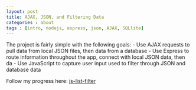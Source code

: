 ```yaml
---
layout: post
title: AJAX, JSON, and Filtering Data
categories : about
tags : [intro, nodejs, express, json, AJAX, SQLlite]
---
```

<section>
The project is fairly simple with the following goals:
- Use AJAX requests to pull data from local JSON files, then data from a database
- Use Express to route information throughout the app, connect with local JSON data, then da
- Use JavaScript to capture user input used to filter through JSON and database data

Follow my progress here:
<a href="https://github.com/lookininward/js-list-filter" target="_blank">js-list-filter</a>
</section>